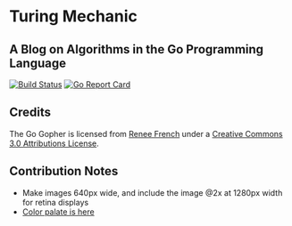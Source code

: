 # Turing Mechanic

## A Blog on Algorithms in the Go Programming Language

[![Build Status](https://travis-ci.org/philipithomas/TuringMechanic.svg)](https://travis-ci.org/philipithomas/TuringMechanic) [![Go Report Card](https://goreportcard.com/badge/github.com/philipithomas/TuringMechanic)](https://goreportcard.com/report/github.com/philipithomas/TuringMechanic)


## Credits

The Go Gopher is licensed from <a href="http://www.reneefrench.com/">Renee French</a> under a <a href="https://creativecommons.org/licenses/by/3.0/">Creative Commons 3.0 Attributions License</a>.

## Contribution Notes

* Make images 640px wide, and include the image <name>@2x at 1280px width for retina displays
* [Color palate is here](https://github.com/philipithomas/TuringMechanic/blob/master/site/_assets/stylesheets/bootstrap/variables.less#L17)
